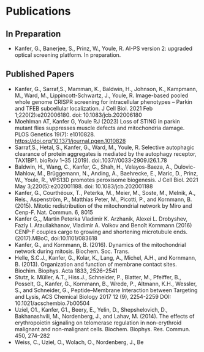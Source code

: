 # Publications

## In Preparation

* Kanfer, G., Banerjee, S., Prinz, W., Youle, R. AI-PS version 2: upgraded optical screening platform. In preparation.

## Published Papers

* Kanfer, G., Sarraf,S., Mamman, K., Baldwin, H., Johnson, K., Kampmann, M., Ward, M., Lippincott-Schwartz, J., Youle, R. Image-based pooled whole genome CRISPR screening for intracellular phenotypes – Parkin and TFEB subcellular localization. J Cell Biol. 2021 Feb 1;220(2):e202006180. doi: 10.1083/jcb.202006180 
* Moehlman AT, Kanfer G, Youle RJ (2023) Loss of STING in parkin mutant flies suppresses muscle defects and mitochondria damage. PLOS Genetics 19(7): e1010828. https://doi.org/10.1371/journal.pgen.1010828
* Sarraf,S., Hetal, S., Kanfer, G., Ward, M., Youle, R. Selective autophagic clearance of protein aggregates is mediated by the autophagy receptor, TAX1BP1. bioRxiv 1–35 (2019). doi:.1037//0033-2909.I26.1.78
* Baldwin, H., Wang, C., Kanfer, G., Shah, H., Velayos-Baeza, A., Dulovic-Mahlow, M., Brüggemann, N., Anding, A., Baehrecke, E., Maric, D., Prinz, W., Youle, R., VPS13D promotes peroxisome biogenesis. J Cell Biol. 2021 May 3;220(5):e202001188. doi: 10.1083/jcb.202001188
* Kanfer, G., Courthéoux, T., Peterka, M., Meier, M., Soste, M., Melnik, A., Reis., Aspenström, P., Matthias Peter, M., Picotti, P., and Kornmann, B. (2015). Mitotic redistribution of the mitochondrial network by Miro and Cenp-F.  Nat. Commun. 6, 8015 
* Kanfer G,., Martin Peterka Vladimir K. Arzhanik, Alexei L. Drobyshev, Fazly I. Ataullakhanov, Vladimir A. Volkov and Benoît Kornmann (2016) CENP-F couples cargo to growing and shortening microtubule ends. (2017).MBoC, doi:10.1101/083618
* Kanfer, G., and Kornmann, B. (2016). Dynamics of the mitochondrial network during mitosis. Biochem. Soc. Trans.
* Helle, S.C.J., Kanfer, G., Kolar, K., Lang, A., Michel, A.H., and Kornmann, B. (2013). Organization and function of membrane contact sites. Biochim. Biophys. Acta 1833, 2526–2541 
* Stutz, k. Müller, A.T.,  Hiss.J., Schneider, P., Blatter, M., Pfeiffer, B., Posselt, G., Kanfer, G., Kornmann, B., Wrede, P.,  Altmann, K.H., Wessler, S., and Schneider, G., Peptide–Membrane Interaction between Targeting and Lysis, ACS Chemical Biology 2017 12 (9), 2254-2259 DOI: 10.1021/acschembio.7b00504
* Uziel, O1., Kanfer, G1., Beery, E., Yelin, D., Shepshelovich, D., Bakhanashvili, M., Nordenberg, J., and Lahav, M. (2014). The effects of erythropoietin signaling on telomerase regulation in non-erythroid malignant and non-malignant cells. Biochem. Biophys. Res. Commun. 450, 274–282 
* Weiss, C., Uziel, O., Wolach, O., Nordenberg, J., Be